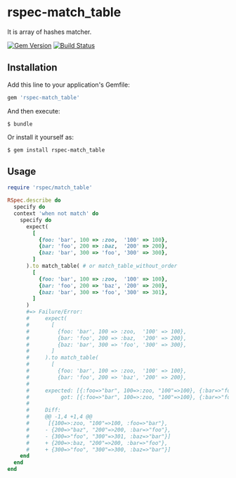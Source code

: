 # rspec-match_table

It is array of hashes matcher.

[![Gem Version](https://badge.fury.io/rb/rspec-match_table.svg)](https://badge.fury.io/rb/rspec-match_table)
[![Build Status](https://travis-ci.org/winebarrel/rspec-match_table.svg?branch=master)](https://travis-ci.org/winebarrel/rspec-match_table)

## Installation

Add this line to your application's Gemfile:

```ruby
gem 'rspec-match_table'
```

And then execute:

    $ bundle

Or install it yourself as:

    $ gem install rspec-match_table

## Usage

```ruby
require 'rspec/match_table'

RSpec.describe do
  specify do
  context 'when not match' do
    specify do
      expect(
        [
          {foo: 'bar', 100 => :zoo,  '100' => 100},
          {bar: 'foo', 200 => :baz,  '200' => 200},
          {baz: 'bar', 300 => 'foo', '300' => 300},
        ]
      ).to match_table( # or match_table_without_order
        [
          {foo: 'bar', 100 => :zoo,  '100' => 100},
          {bar: 'foo', 200 => 'baz', '200' => 200},
          {baz: 'bar', 300 => 'foo', '300' => 301},
        ]
      )
      #=> Failure/Error:
      #     expect(
      #       [
      #         {foo: 'bar', 100 => :zoo,  '100' => 100},
      #         {bar: 'foo', 200 => :baz,  '200' => 200},
      #         {baz: 'bar', 300 => 'foo', '300' => 300},
      #       ]
      #     ).to match_table(
      #       [
      #         {foo: 'bar', 100 => :zoo,  '100' => 100},
      #         {bar: 'foo', 200 => 'baz', '200' => 200},
      #
      #     expected: [{:foo=>"bar", 100=>:zoo, "100"=>100}, {:bar=>"foo", 200=>"baz", "200"=>200}, {:baz=>"bar", 300=>"foo", "300"=>301}]
      #          got: [{:foo=>"bar", 100=>:zoo, "100"=>100}, {:bar=>"foo", 200=>:baz, "200"=>200}, {:baz=>"bar", 300=>"foo", "300"=>300}]
      #
      #     Diff:
      #     @@ -1,4 +1,4 @@
      #      [{100=>:zoo, "100"=>100, :foo=>"bar"},
      #     - {200=>"baz", "200"=>200, :bar=>"foo"},
      #     - {300=>"foo", "300"=>301, :baz=>"bar"}]
      #     + {200=>:baz, "200"=>200, :bar=>"foo"},
      #     + {300=>"foo", "300"=>300, :baz=>"bar"}]
    end
  end
end
```
